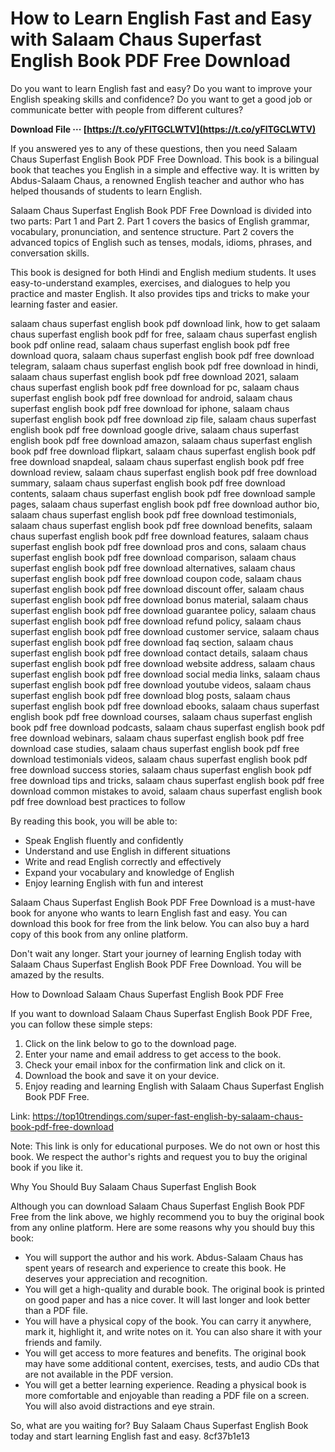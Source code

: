 
 
# How to Learn English Fast and Easy with Salaam Chaus Superfast English Book PDF Free Download
 
Do you want to learn English fast and easy? Do you want to improve your English speaking skills and confidence? Do you want to get a good job or communicate better with people from different cultures?
 
**Download File ··· [https://t.co/yFlTGCLWTV](https://t.co/yFlTGCLWTV)**


 
If you answered yes to any of these questions, then you need Salaam Chaus Superfast English Book PDF Free Download. This book is a bilingual book that teaches you English in a simple and effective way. It is written by Abdus-Salaam Chaus, a renowned English teacher and author who has helped thousands of students to learn English.
 
Salaam Chaus Superfast English Book PDF Free Download is divided into two parts: Part 1 and Part 2. Part 1 covers the basics of English grammar, vocabulary, pronunciation, and sentence structure. Part 2 covers the advanced topics of English such as tenses, modals, idioms, phrases, and conversation skills.
 
This book is designed for both Hindi and English medium students. It uses easy-to-understand examples, exercises, and dialogues to help you practice and master English. It also provides tips and tricks to make your learning faster and easier.
 
salaam chaus superfast english book pdf download link,  how to get salaam chaus superfast english book pdf for free,  salaam chaus superfast english book pdf online read,  salaam chaus superfast english book pdf free download quora,  salaam chaus superfast english book pdf free download telegram,  salaam chaus superfast english book pdf free download in hindi,  salaam chaus superfast english book pdf free download 2021,  salaam chaus superfast english book pdf free download for pc,  salaam chaus superfast english book pdf free download for android,  salaam chaus superfast english book pdf free download for iphone,  salaam chaus superfast english book pdf free download zip file,  salaam chaus superfast english book pdf free download google drive,  salaam chaus superfast english book pdf free download amazon,  salaam chaus superfast english book pdf free download flipkart,  salaam chaus superfast english book pdf free download snapdeal,  salaam chaus superfast english book pdf free download review,  salaam chaus superfast english book pdf free download summary,  salaam chaus superfast english book pdf free download contents,  salaam chaus superfast english book pdf free download sample pages,  salaam chaus superfast english book pdf free download author bio,  salaam chaus superfast english book pdf free download testimonials,  salaam chaus superfast english book pdf free download benefits,  salaam chaus superfast english book pdf free download features,  salaam chaus superfast english book pdf free download pros and cons,  salaam chaus superfast english book pdf free download comparison,  salaam chaus superfast english book pdf free download alternatives,  salaam chaus superfast english book pdf free download coupon code,  salaam chaus superfast english book pdf free download discount offer,  salaam chaus superfast english book pdf free download bonus material,  salaam chaus superfast english book pdf free download guarantee policy,  salaam chaus superfast english book pdf free download refund policy,  salaam chaus superfast english book pdf free download customer service,  salaam chaus superfast english book pdf free download faq section,  salaam chaus superfast english book pdf free download contact details,  salaam chaus superfast english book pdf free download website address,  salaam chaus superfast english book pdf free download social media links,  salaam chaus superfast english book pdf free download youtube videos,  salaam chaus superfast english book pdf free download blog posts,  salaam chaus superfast english book pdf free download ebooks,  salaam chaus superfast english book pdf free download courses,  salaam chaus superfast english book pdf free download podcasts,  salaam chaus superfast english book pdf free download webinars,  salaam chaus superfast english book pdf free download case studies,  salaam chaus superfast english book pdf free download testimonials videos,  salaam chaus superfast english book pdf free download success stories,  salaam chaus superfast english book pdf free download tips and tricks,  salaam chaus superfast english book pdf free download common mistakes to avoid,  salaam chaus superfast english book pdf free download best practices to follow
 
By reading this book, you will be able to:
 
- Speak English fluently and confidently
- Understand and use English in different situations
- Write and read English correctly and effectively
- Expand your vocabulary and knowledge of English
- Enjoy learning English with fun and interest

Salaam Chaus Superfast English Book PDF Free Download is a must-have book for anyone who wants to learn English fast and easy. You can download this book for free from the link below. You can also buy a hard copy of this book from any online platform.
 
Don't wait any longer. Start your journey of learning English today with Salaam Chaus Superfast English Book PDF Free Download. You will be amazed by the results.
  
How to Download Salaam Chaus Superfast English Book PDF Free
 
If you want to download Salaam Chaus Superfast English Book PDF Free, you can follow these simple steps:

1. Click on the link below to go to the download page.
2. Enter your name and email address to get access to the book.
3. Check your email inbox for the confirmation link and click on it.
4. Download the book and save it on your device.
5. Enjoy reading and learning English with Salaam Chaus Superfast English Book PDF Free.

Link: https://top10trendings.com/super-fast-english-by-salaam-chaus-book-pdf-free-download
 
Note: This link is only for educational purposes. We do not own or host this book. We respect the author's rights and request you to buy the original book if you like it.
  
Why You Should Buy Salaam Chaus Superfast English Book
 
Although you can download Salaam Chaus Superfast English Book PDF Free from the link above, we highly recommend you to buy the original book from any online platform. Here are some reasons why you should buy this book:

- You will support the author and his work. Abdus-Salaam Chaus has spent years of research and experience to create this book. He deserves your appreciation and recognition.
- You will get a high-quality and durable book. The original book is printed on good paper and has a nice cover. It will last longer and look better than a PDF file.
- You will have a physical copy of the book. You can carry it anywhere, mark it, highlight it, and write notes on it. You can also share it with your friends and family.
- You will get access to more features and benefits. The original book may have some additional content, exercises, tests, and audio CDs that are not available in the PDF version.
- You will get a better learning experience. Reading a physical book is more comfortable and enjoyable than reading a PDF file on a screen. You will also avoid distractions and eye strain.

So, what are you waiting for? Buy Salaam Chaus Superfast English Book today and start learning English fast and easy.
 8cf37b1e13
 
